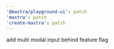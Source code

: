 ```yaml
---
'@mastra/playground-ui': patch
'mastra': patch
'create-mastra': patch
---
```


add multi modal input behind feature flag
